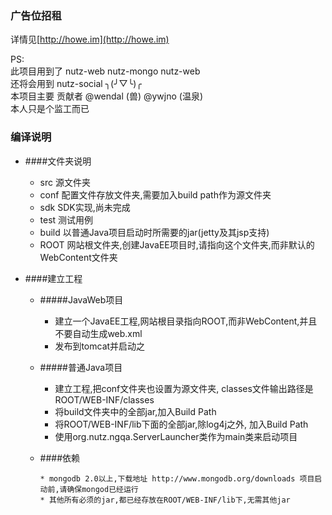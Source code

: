 ### 广告位招租 ###
详情见[http://howe.im](http://howe.im)

PS:  
此项目用到了 nutz-web nutz-mongo nutz-web  
还将会用到 nutz-social ╮(╯▽╰)╭  
本项目主要 贡献者 @wendal (兽) @ywjno (温泉)  
本人只是个监工而已

### 编译说明 ###

* ####文件夹说明
  
	* src 源文件夹
	* conf 配置文件存放文件夹,需要加入build path作为源文件夹
	* sdk SDK实现,尚未完成
	* test 测试用例
	* build 以普通Java项目启动时所需要的jar(jetty及其jsp支持)
	* ROOT 网站根文件夹,创建JavaEE项目时,请指向这个文件夹,而非默认的WebContent文件夹
	
* ####建立工程
  
	* #####JavaWeb项目
		* 建立一个JavaEE工程,网站根目录指向ROOT,而非WebContent,并且不要自动生成web.xml
		* 发布到tomcat并启动之
		
	* #####普通Java项目
		* 建立工程,把conf文件夹也设置为源文件夹, classes文件输出路径是ROOT/WEB-INF/classes
		* 将build文件夹中的全部jar,加入Build Path
		* 将ROOT/WEB-INF/lib下面的全部jar,除log4j之外, 加入Build Path
		* 使用org.nutz.ngqa.ServerLauncher类作为main类来启动项目
	
  * ####依赖
  
		* mongodb 2.0以上,下载地址 http://www.mongodb.org/downloads 项目启动前,请确保mongod已经运行
		* 其他所有必须的jar,都已经存放在ROOT/WEB-INF/lib下,无需其他jar
